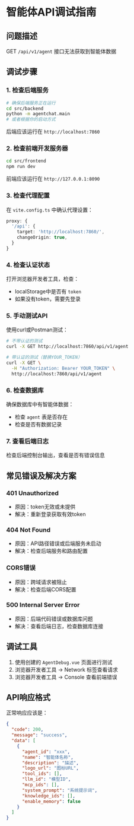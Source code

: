 # 智能体API调试指南

## 问题描述
GET `/api/v1/agent` 接口无法获取到智能体数据

## 调试步骤

### 1. 检查后端服务
```bash
# 确保后端服务正在运行
cd src/backend
python -m agentchat.main
# 或者根据你的启动方式
```

后端应该运行在 `http://localhost:7860`

### 2. 检查前端开发服务器
```bash
cd src/frontend
npm run dev
```

前端应该运行在 `http://127.0.0.1:8090`

### 3. 检查代理配置
在 `vite.config.ts` 中确认代理设置：
```typescript
proxy: {
  '/api': {
    target: 'http://localhost:7860/',
    changeOrigin: true,
  }
}
```

### 4. 检查认证状态
打开浏览器开发者工具，检查：
- localStorage中是否有 `token`
- 如果没有token，需要先登录

### 5. 手动测试API
使用curl或Postman测试：
```bash
# 不带认证的测试
curl -X GET http://localhost:7860/api/v1/agent

# 带认证的测试（替换YOUR_TOKEN）
curl -X GET \
  -H "Authorization: Bearer YOUR_TOKEN" \
  http://localhost:7860/api/v1/agent
```

### 6. 检查数据库
确保数据库中有智能体数据：
- 检查 `agent` 表是否存在
- 检查是否有数据记录

### 7. 查看后端日志
检查后端控制台输出，查看是否有错误信息

## 常见错误及解决方案

### 401 Unauthorized
- 原因：token无效或未提供
- 解决：重新登录获取有效token

### 404 Not Found
- 原因：API路径错误或后端服务未启动
- 解决：检查后端服务和路由配置

### CORS错误
- 原因：跨域请求被阻止
- 解决：检查后端CORS配置

### 500 Internal Server Error
- 原因：后端代码错误或数据库问题
- 解决：查看后端日志，检查数据库连接

## 调试工具

1. 使用创建的 `AgentDebug.vue` 页面进行测试
2. 浏览器开发者工具 -> Network 标签查看请求
3. 浏览器开发者工具 -> Console 查看前端错误

## API响应格式
正常响应应该是：
```json
{
  "code": 200,
  "message": "success",
  "data": [
    {
      "agent_id": "xxx",
      "name": "智能体名称",
      "description": "描述",
      "logo_url": "图标URL",
      "tool_ids": [],
      "llm_id": "模型ID",
      "mcp_ids": [],
      "system_prompt": "系统提示词",
      "knowledge_ids": [],
      "enable_memory": false
    }
  ]
}
``` 